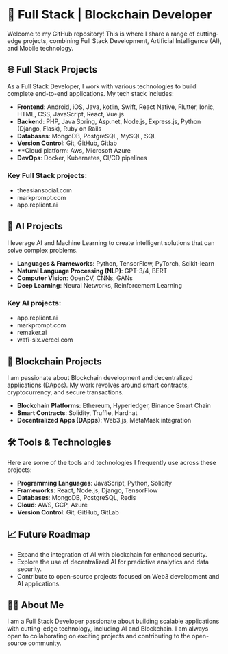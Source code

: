 
# 🚀 Full Stack | Blockchain Developer

Welcome to my GitHub repository! This is where I share a range of cutting-edge projects, combining Full Stack Development, Artificial Intelligence (AI), and Mobile technology.

## 🌐 Full Stack Projects

As a Full Stack Developer, I work with various technologies to build complete end-to-end applications. My tech stack includes:

- **Frontend**: Android, iOS, Java, kotlin, Swift, React Native, Flutter, Ionic, HTML, CSS, JavaScript, React, Vue.js
- **Backend**: PHP, Java Spring, Asp.net, Node.js, Express.js, Python (Django, Flask), Ruby on Rails
- **Databases**: MongoDB, PostgreSQL, MySQL, SQL
- **Version Control**: Git, GitHub, Gitlab
- **Cloud platform: Aws, Microsoft Azure
- **DevOps**: Docker, Kubernetes, CI/CD pipelines

### Key Full Stack projects:
- theasiansocial.com
- markprompt.com
- app.replient.ai

## 🤖 AI Projects

I leverage AI and Machine Learning to create intelligent solutions that can solve complex problems.

- **Languages & Frameworks**: Python, TensorFlow, PyTorch, Scikit-learn
- **Natural Language Processing (NLP)**: GPT-3/4, BERT
- **Computer Vision**: OpenCV, CNNs, GANs
- **Deep Learning**: Neural Networks, Reinforcement Learning

### Key AI projects:
- app.replient.ai
- markprompt.com
- remaker.ai
- wafi-six.vercel.com
  
## 🔗 Blockchain Projects

I am passionate about Blockchain development and decentralized applications (DApps). My work revolves around smart contracts, cryptocurrency, and secure transactions.

- **Blockchain Platforms**: Ethereum, Hyperledger, Binance Smart Chain
- **Smart Contracts**: Solidity, Truffle, Hardhat
- **Decentralized Apps (DApps)**: Web3.js, MetaMask integration


## 🛠 Tools & Technologies

Here are some of the tools and technologies I frequently use across these projects:
- **Programming Languages**: JavaScript, Python, Solidity
- **Frameworks**: React, Node.js, Django, TensorFlow
- **Databases**: MongoDB, PostgreSQL, Redis
- **Cloud**: AWS, GCP, Azure
- **Version Control**: Git, GitHub, GitLab

## 📈 Future Roadmap

- Expand the integration of AI with blockchain for enhanced security.
- Explore the use of decentralized AI for predictive analytics and data security.
- Contribute to open-source projects focused on Web3 development and AI applications.

## 🧑‍💻 About Me

I am a Full Stack Developer passionate about building scalable applications with cutting-edge technology, including AI and Blockchain. I am always open to collaborating on exciting projects and contributing to the open-source community.



